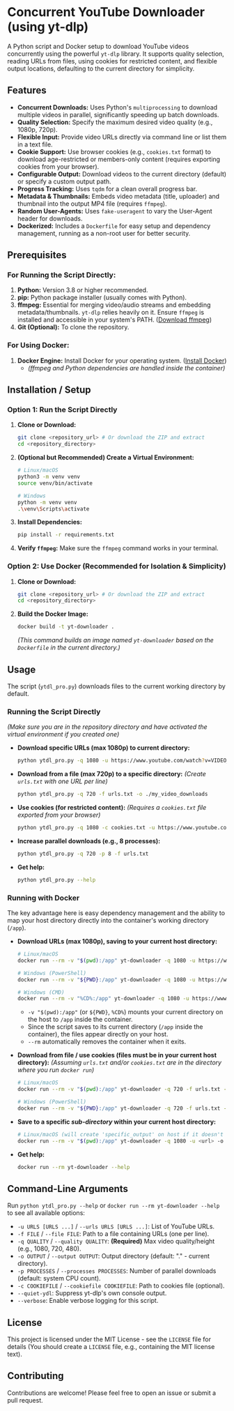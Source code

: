 # Concurrent YouTube Downloader (using yt-dlp)

A Python script and Docker setup to download YouTube videos concurrently using the powerful `yt-dlp` library. It supports quality selection, reading URLs from files, using cookies for restricted content, and flexible output locations, defaulting to the current directory for simplicity.

## Features

*   **Concurrent Downloads:** Uses Python's `multiprocessing` to download multiple videos in parallel, significantly speeding up batch downloads.
*   **Quality Selection:** Specify the maximum desired video quality (e.g., 1080p, 720p).
*   **Flexible Input:** Provide video URLs directly via command line or list them in a text file.
*   **Cookie Support:** Use browser cookies (e.g., `cookies.txt` format) to download age-restricted or members-only content (requires exporting cookies from your browser).
*   **Configurable Output:** Download videos to the current directory (default) or specify a custom output path.
*   **Progress Tracking:** Uses `tqdm` for a clean overall progress bar.
*   **Metadata & Thumbnails:** Embeds video metadata (title, uploader) and thumbnail into the output MP4 file (requires `ffmpeg`).
*   **Random User-Agents:** Uses `fake-useragent` to vary the User-Agent header for downloads.
*   **Dockerized:** Includes a `Dockerfile` for easy setup and dependency management, running as a non-root user for better security.

## Prerequisites

### For Running the Script Directly:

1.  **Python:** Version 3.8 or higher recommended.
2.  **pip:** Python package installer (usually comes with Python).
3.  **ffmpeg:** Essential for merging video/audio streams and embedding metadata/thumbnails. `yt-dlp` relies heavily on it. Ensure `ffmpeg` is installed and accessible in your system's PATH. ([Download ffmpeg](https://ffmpeg.org/download.html))
4.  **Git (Optional):** To clone the repository.

### For Using Docker:

1.  **Docker Engine:** Install Docker for your operating system. ([Install Docker](https://docs.docker.com/engine/install/))
    *   _(ffmpeg and Python dependencies are handled *inside* the container)_

## Installation / Setup

### Option 1: Run the Script Directly

1.  **Clone or Download:**
    ```bash
    git clone <repository_url> # Or download the ZIP and extract
    cd <repository_directory>
    ```
2.  **(Optional but Recommended) Create a Virtual Environment:**
    ```bash
    # Linux/macOS
    python3 -m venv venv
    source venv/bin/activate

    # Windows
    python -m venv venv
    .\venv\Scripts\activate
    ```
3.  **Install Dependencies:**
    ```bash
    pip install -r requirements.txt
    ```
4.  **Verify `ffmpeg`:** Make sure the `ffmpeg` command works in your terminal.

### Option 2: Use Docker (Recommended for Isolation & Simplicity)

1.  **Clone or Download:**
    ```bash
    git clone <repository_url> # Or download the ZIP and extract
    cd <repository_directory>
    ```
2.  **Build the Docker Image:**
    ```bash
    docker build -t yt-downloader .
    ```
    *(This command builds an image named `yt-downloader` based on the `Dockerfile` in the current directory.)*

## Usage

The script (`ytdl_pro.py`) downloads files to the current working directory by default.

### Running the Script Directly

*(Make sure you are in the repository directory and have activated the virtual environment if you created one)*

*   **Download specific URLs (max 1080p) to current directory:**
    ```bash
    python ytdl_pro.py -q 1080 -u https://www.youtube.com/watch?v=VIDEO_ID_1 https://www.youtube.com/watch?v=VIDEO_ID_2
    ```
*   **Download from a file (max 720p) to a specific directory:**
    *(Create `urls.txt` with one URL per line)*
    ```bash
    python ytdl_pro.py -q 720 -f urls.txt -o ./my_video_downloads
    ```
*   **Use cookies (for restricted content):**
    *(Requires a `cookies.txt` file exported from your browser)*
    ```bash
    python ytdl_pro.py -q 1080 -c cookies.txt -u https://www.youtube.com/watch?v=RESTRICTED_VIDEO_ID
    ```
*   **Increase parallel downloads (e.g., 8 processes):**
    ```bash
    python ytdl_pro.py -q 720 -p 8 -f urls.txt
    ```
*   **Get help:**
    ```bash
    python ytdl_pro.py --help
    ```

### Running with Docker

The key advantage here is easy dependency management and the ability to map your host directory directly into the container's working directory (`/app`).

*   **Download URLs (max 1080p), saving to your current host directory:**
    ```bash
    # Linux/macOS
    docker run --rm -v "$(pwd):/app" yt-downloader -q 1080 -u https://www.youtube.com/watch?v=VIDEO_ID

    # Windows (PowerShell)
    docker run --rm -v "${PWD}:/app" yt-downloader -q 1080 -u https://www.youtube.com/watch?v=VIDEO_ID

    # Windows (CMD)
    docker run --rm -v "%CD%:/app" yt-downloader -q 1080 -u https://www.youtube.com/watch?v=VIDEO_ID
    ```
    *   `-v "$(pwd):/app"` (or `${PWD}`, `%CD%`) mounts your current directory on the host to `/app` inside the container.
    *   Since the script saves to its current directory (`/app` inside the container), the files appear directly on your host.
    *   `--rm` automatically removes the container when it exits.

*   **Download from file / use cookies (files must be in your current host directory):**
    *(Assuming `urls.txt` and/or `cookies.txt` are in the directory where you run `docker run`)*
    ```bash
    # Linux/macOS
    docker run --rm -v "$(pwd):/app" yt-downloader -q 720 -f urls.txt -c cookies.txt

    # Windows (PowerShell)
    docker run --rm -v "${PWD}:/app" yt-downloader -q 720 -f urls.txt -c cookies.txt
    ```

*   **Save to a specific *sub-directory* within your current host directory:**
    ```bash
    # Linux/macOS (will create 'specific_output' on host if it doesn't exist)
    docker run --rm -v "$(pwd):/app" yt-downloader -q 1080 -u <url> -o specific_output
    ```

*   **Get help:**
    ```bash
    docker run --rm yt-downloader --help
    ```

## Command-Line Arguments

Run `python ytdl_pro.py --help` or `docker run --rm yt-downloader --help` to see all available options:

*   `-u URLS [URLS ...]` / `--urls URLS [URLS ...]`: List of YouTube URLs.
*   `-f FILE` / `--file FILE`: Path to a file containing URLs (one per line).
*   `-q QUALITY` / `--quality QUALITY`: **(Required)** Max video quality/height (e.g., 1080, 720, 480).
*   `-o OUTPUT` / `--output OUTPUT`: Output directory (default: "." - current directory).
*   `-p PROCESSES` / `--processes PROCESSES`: Number of parallel downloads (default: system CPU count).
*   `-c COOKIEFILE` / `--cookiefile COOKIEFILE`: Path to cookies file (optional).
*   `--quiet-ydl`: Suppress yt-dlp's own console output.
*   `--verbose`: Enable verbose logging for this script.

## License

This project is licensed under the MIT License - see the `LICENSE` file for details (You should create a `LICENSE` file, e.g., containing the MIT license text).

## Contributing

Contributions are welcome! Please feel free to open an issue or submit a pull request.